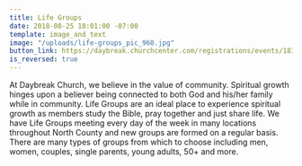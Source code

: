 ```yaml
---
title: Life Groups
date: 2018-08-25 18:01:00 -07:00
template: image_and_text
image: "/uploads/life-groups_pic_960.jpg"
button_link: https://daybreak.churchcenter.com/registrations/events/183103
is_reversed: true
---
```


At Daybreak Church, we believe in the value of community. Spiritual growth hinges upon a believer being connected to both God and his/her family while in community. Life Groups are an ideal place to experience spiritual growth as members study the Bible, pray together and just share life. We have Life Groups meeting every day of the week in many locations throughout North County and new groups are formed on a regular basis. There are many types of groups from which to choose including men, women, couples, single parents, young adults, 50\+ and more.
